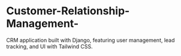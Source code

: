 # Customer-Relationship-Management-
CRM application built with Django, featuring user management, lead tracking, and UI with Tailwind CSS.
